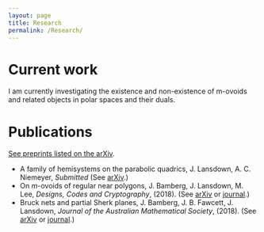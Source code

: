 ```yaml
---
layout: page
title: Research
permalink: /Research/
---
```


# Current work

I am currently investigating the existence and non-existence of m-ovoids and related objects in polar spaces and their duals.

# Publications
[See preprints listed on the arXiv](https://arxiv.org/a/0000-0002-8087-1329.html).

- A family of hemisystems on the parabolic quadrics, J. Lansdown, A. C. Niemeyer, *Submitted* (See [arXiv](http://arxiv.org/abs/1908.08886).)
- On *m*-ovoids of regular near polygons, J. Bamberg, J. Lansdown, M. Lee, *Designs, Codes and Cryptography*, (2018). (See [arXiv](https://arxiv.org/pdf/1612.07187) or [journal](http://dx.doi.org/10.1007/s10623-017-0373-1).)
- Bruck nets and partial Sherk planes, J. Bamberg, J. B. Fawcett, J. Lansdown, *Journal of the Australian Mathematical Society*, (2018). (See [arXiv](https://arxiv.org/pdf/1601.07231) or [journal](http://dx.doi.org/10.1017/S144678871700009X).)
